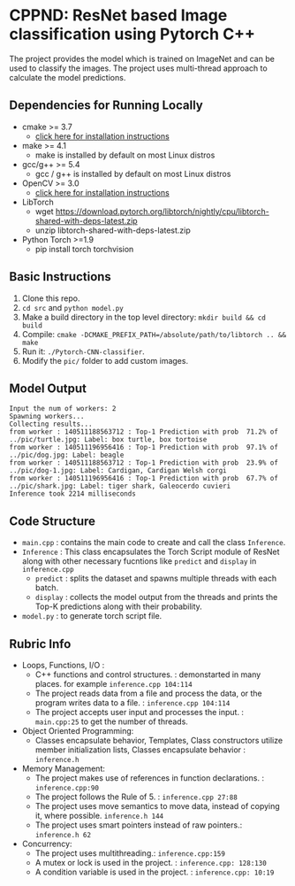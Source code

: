 # CPPND: ResNet based Image classification using Pytorch C++

The project provides the model which is trained on ImageNet and can be used to classify the images. The project uses multi-thread approach to calculate the model predictions.  

## Dependencies for Running Locally
* cmake >= 3.7
  * [click here for installation instructions](https://cmake.org/install/)
* make >= 4.1 
  * make is installed by default on most Linux distros
* gcc/g++ >= 5.4
  * gcc / g++ is installed by default on most Linux distros
* OpenCV >= 3.0
  * [click here for installation instructions](https://docs.opencv.org/master/d7/d9f/tutorial_linux_install.html)
* LibTorch 
  * wget https://download.pytorch.org/libtorch/nightly/cpu/libtorch-shared-with-deps-latest.zip
  * unzip libtorch-shared-with-deps-latest.zip
* Python Torch >=1.9
  * pip install torch torchvision

## Basic Instructions

1. Clone this repo.
2. `cd src` and `python model.py`
3. Make a build directory in the top level directory: `mkdir build && cd build`
4. Compile: `cmake -DCMAKE_PREFIX_PATH=/absolute/path/to/libtorch .. && make`
5. Run it: `./Pytorch-CNN-classifier`.
6. Modify the `pic/` folder to add custom images.

## Model Output
```
Input the num of workers: 2
Spawning workers...
Collecting results...
from worker : 140511188563712 : Top-1 Prediction with prob  71.2% of    ../pic/turtle.jpg: Label: box turtle, box tortoise
from worker : 140511196956416 : Top-1 Prediction with prob  97.1% of       ../pic/dog.jpg: Label: beagle
from worker : 140511188563712 : Top-1 Prediction with prob  23.9% of     ../pic/dog-1.jpg: Label: Cardigan, Cardigan Welsh corgi
from worker : 140511196956416 : Top-1 Prediction with prob  67.7% of     ../pic/shark.jpg: Label: tiger shark, Galeocerdo cuvieri
Inference took 2214 milliseconds
```

## Code Structure

* `main.cpp` : contains the main code to create and call the class `Inference`.
* `Inference` : This class encapsulates the Torch Script module of ResNet along with other necessary fucntions like `predict` and `display` in `inference.cpp`
  *  `predict` : splits the dataset and spawns multiple threads with each batch.
  *  `display` : collects the model output from the threads and prints the Top-K predictions along with their probability.
* `model.py` : to generate torch script file.

## Rubric Info

* Loops, Functions, I/O :
  * C++ functions and control structures. : demonstarted in many places. for example `inference.cpp 104:114`   
  * The project reads data from a file and process the data, or the program writes data to a file. : `inference.cpp 104:114` 
  * The project accepts user input and processes the input. : `main.cpp:25` to get the number of threads.
* Object Oriented Programming:
  * Classes encapsulate behavior, Templates, Class constructors utilize member initialization lists, Classes encapsulate behavior : `inference.h`
* Memory Management:
  * The project makes use of references in function declarations. : `inference.cpp:90`
  * The project follows the Rule of 5. : `inference.cpp 27:88`
  * The project uses move semantics to move data, instead of copying it, where possible. `inference.h 144`
  * The project uses smart pointers instead of raw pointers.: `inference.h 62`
* Concurrency:
  * The project uses multithreading.: `inference.cpp:159`
  * A mutex or lock is used in the project. : `inference.cpp: 128:130`
  * A condition variable is used in the project. : `inference.cpp: 10:19`
